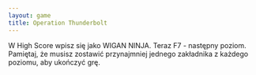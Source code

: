 ```yaml
---
layout: game
title: Operation Thunderbolt
---
```


W High Score wpisz się jako WIGAN NINJA. Teraz F7 - następny 
poziom.
Pamiętaj, że musisz zostawić przynajmniej jednego zakładnika
z każdego poziomu, aby ukończyć grę.
